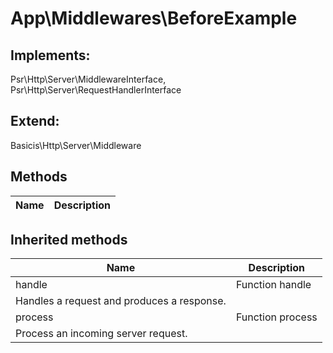 # App\Middlewares\BeforeExample  



## Implements:
Psr\Http\Server\MiddlewareInterface, Psr\Http\Server\RequestHandlerInterface

## Extend:

Basicis\Http\Server\Middleware

## Methods

| Name | Description |
|------|-------------|

## Inherited methods

| Name | Description |
|------|-------------|
|handle|Function handle
Handles a request and produces a response.|
|process|Function process
Process an incoming server request.|


